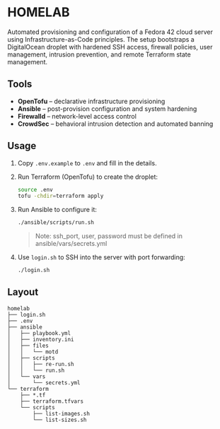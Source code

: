 # HOMELAB

Automated provisioning and configuration of a Fedora 42 cloud server using Infrastructure-as-Code principles.
The setup bootstraps a DigitalOcean droplet with hardened SSH access, firewall policies, user management, intrusion prevention, and remote Terraform state management.

## Tools

* **OpenTofu** – declarative infrastructure provisioning
* **Ansible** – post-provision configuration and system hardening
* **Firewalld** – network-level access control
* **CrowdSec** – behavioral intrusion detection and automated banning

## Usage

1. Copy `.env.example` to `.env` and fill in the details.

2. Run Terraform (OpenTofu) to create the droplet:

   ```bash
   source .env
   tofu -chdir=terraform apply
   ```

3. Run Ansible to configure it:

   ```bash
   ./ansible/scripts/run.sh
   ```

   > Note: ssh_port, user, password must be defined in ansible/vars/secrets.yml

4. Use `login.sh` to SSH into the server with port forwarding:

   ```bash
   ./login.sh
   ```

## Layout

```
homelab
├── login.sh
├── .env
├── ansible
│   ├── playbook.yml
│   ├── inventory.ini
│   ├── files
│   │   └── motd
│   ├── scripts
│   │   ├── re-run.sh
│   │   └── run.sh
│   └── vars
│       └── secrets.yml
└── terraform
    ├── *.tf
    ├── terraform.tfvars
    └── scripts
        ├── list-images.sh
        └── list-sizes.sh
```
